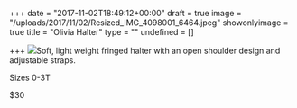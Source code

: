 +++
date = "2017-11-02T18:49:12+00:00"
draft = true
image = "/uploads/2017/11/02/Resized_IMG_4098001_6464.jpeg"
showonlyimage = true
title = "Olivia Halter"
type = ""
undefined = []

+++
![](/uploads/2017/11/02/Resized_IMG_4098001_6464.jpeg)Soft, light weight fringed halter with an open shoulder design and adjustable straps.

Sizes 0-3T

\$30